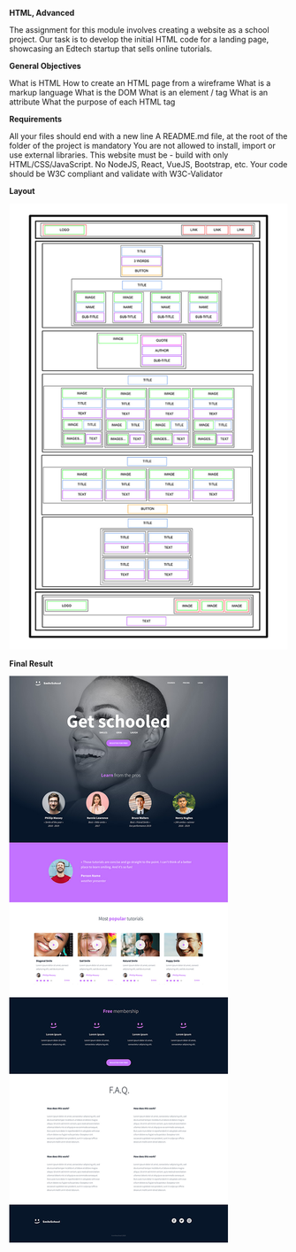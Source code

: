 **HTML, Advanced**


The assignment for this module involves creating a website as a school project. Our task is to develop the initial HTML code for a landing page, showcasing an Edtech startup that sells online tutorials.

**General Objectives**


What is HTML
How to create an HTML page from a wireframe
What is a markup language
What is the DOM
What is an element / tag
What is an attribute
What the purpose of each HTML tag

**Requirements**


All your files should end with a new line
A README.md file, at the root of the folder of the project is mandatory
You are not allowed to install, import or use external libraries. This website must be - build with only HTML/CSS/JavaScript. No NodeJS, React, VueJS, Bootstrap, etc.
Your code should be W3C compliant and validate with W3C-Validator

**Layout**

 <a href="#">
            <img src="./Images/Sample website layout.jpg" alt="logo">
            </a>

**Final Result**

<a href="#">
            <img src="./Images/Sample Website.jpg" alt="logo">
            </a>
